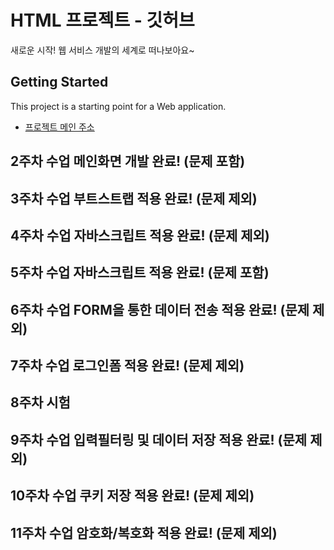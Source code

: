 # HTML 프로젝트 - 깃허브
새로운 시작! 웹 서비스 개발의 세계로 떠나보아요~
## Getting Started
This project is a starting point for a Web application.
- [프로젝트 메인 주소](https://github.com/goguma3box/WEB_MAIN)
## 2주차 수업 메인화면 개발 완료! (문제 포함)
## 3주차 수업 부트스트랩 적용 완료! (문제 제외)
## 4주차 수업 자바스크립트 적용 완료! (문제 제외)
## 5주차 수업 자바스크립트 적용 완료! (문제 포함)
## 6주차 수업 FORM을 통한 데이터 전송 적용 완료! (문제 제외)
## 7주차 수업 로그인폼 적용 완료! (문제 제외)
## 8주차 시험
## 9주차 수업 입력필터링 및 데이터 저장 적용 완료! (문제 제외)
## 10주차 수업 쿠키 저장 적용 완료! (문제 제외)
## 11주차 수업 암호화/복호화 적용 완료! (문제 제외)